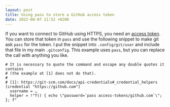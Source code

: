 ```yaml
---
layout: post
title: Using pass to store a GitHub access token
date: 2022-08-07 21:52 +0200
---
```

If you want to connect to GitHub using HTTPS, you need an [access
token][access-token]. You can store that token in `pass` and use the following
snippet to make git ask `pass` for the token. I put the snippet into
`.config/git/user` and include that file in my main `.gitconfig`. This example
uses `pass`, but you can replace the call with anything you like.

[access-token]: https://docs.github.com/en/authentication/keeping-your-account-and-data-secure/creating-a-personal-access-token#using-a-token-on-the-command-line

```
# It is necessary to quote the command and escape any double quotes it contains
# (the example at [1] does not do that).
#
# [1]: https://git-scm.com/docs/api-credentials#_credential_helpers
[credential "https://github.com"]
  username = …
  helper = !"f() { echo \"password=`pass access-tokens/github.com`\"; }; f"
```
